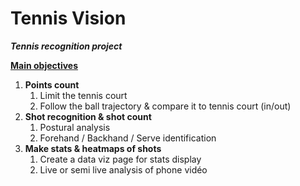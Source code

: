 # Tennis Vision

***Tennis recognition project***

<u>**Main objectives**</u>

1. **Points count**
   1. Limit the tennis court
   2. Follow the ball trajectory & compare it to tennis court (in/out)
2. **Shot recognition & shot count**
   1. Postural analysis
   2. Forehand / Backhand / Serve identification
3. **Make stats & heatmaps of shots**
   1. Create a data viz page for stats display
   2. Live or semi live analysis of phone vidéo 

